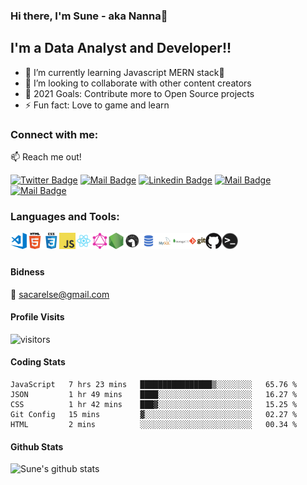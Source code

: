 ### Hi there, I'm Sune - aka Nanna👋

## I'm a Data Analyst and Developer!!

- 🌱 I’m currently learning Javascript MERN stack🤣
- 👯 I’m looking to collaborate with other content creators
- 🥅 2021 Goals: Contribute more to Open Source projects
- ⚡ Fun fact: Love to game and learn

### Connect with me:

:mailbox: Reach me out!

[![Twitter Badge](https://img.shields.io/badge/-@MissSaCarter-1ca0f1?style=flat&labelColor=1ca0f1&logo=twitter&logoColor=white&link=https://twitter.com/Ipenywis)](https://twitter.com/Sune) [![Mail Badge](https://img.shields.io/badge/-SuneCarelse-e74c3c?style=flat&labelColor=e74c3c&logo=youtube&logoColor=white)](https://youtube.com/Sune.Carelse) [![Linkedin Badge](https://img.shields.io/badge/-Sune-0e76a8?style=flat&labelColor=0e76a8&logo=linkedin&logoColor=white)](https://www.linkedin.com/in/Sune-Carelse/) [![Mail Badge](https://img.shields.io/badge/-@misscfc1905-e84393?style=flat&labelColor=e84393&logo=instagram&logoColor=white)](https://instagram.com/@misscfc1905) [![Mail Badge](https://img.shields.io/badge/-sacarelse-c0392b?style=flat&labelColor=c0392b&logo=gmail&logoColor=white)](mailto:sacarelse@gmail.com)
<br />

### Languages and Tools:

<img align="left" alt="Visual Studio Code" width="26px" src="https://raw.githubusercontent.com/github/explore/80688e429a7d4ef2fca1e82350fe8e3517d3494d/topics/visual-studio-code/visual-studio-code.png" />
<img align="left" alt="HTML5" width="26px" src="https://raw.githubusercontent.com/github/explore/80688e429a7d4ef2fca1e82350fe8e3517d3494d/topics/html/html.png" />
<img align="left" alt="CSS3" width="26px" src="https://raw.githubusercontent.com/github/explore/80688e429a7d4ef2fca1e82350fe8e3517d3494d/topics/css/css.png" />
<img align="left" alt="JavaScript" width="26px" src="https://raw.githubusercontent.com/github/explore/80688e429a7d4ef2fca1e82350fe8e3517d3494d/topics/javascript/javascript.png" />
<img align="left" alt="React" width="26px" src="https://raw.githubusercontent.com/github/explore/80688e429a7d4ef2fca1e82350fe8e3517d3494d/topics/react/react.png" />
<img align="left" alt="GraphQL" width="26px" src="https://raw.githubusercontent.com/github/explore/80688e429a7d4ef2fca1e82350fe8e3517d3494d/topics/graphql/graphql.png" />
<img align="left" alt="Node.js" width="26px" src="https://raw.githubusercontent.com/github/explore/80688e429a7d4ef2fca1e82350fe8e3517d3494d/topics/nodejs/nodejs.png" />
<img align="left" alt="Deno" width="26px" src="https://raw.githubusercontent.com/github/explore/361e2821e2dea67711cde99c9c40ed357061cf27/topics/deno/deno.png" />
<img align="left" alt="SQL" width="26px" src="https://raw.githubusercontent.com/github/explore/80688e429a7d4ef2fca1e82350fe8e3517d3494d/topics/sql/sql.png" />
<img align="left" alt="MySQL" width="26px" src="https://raw.githubusercontent.com/github/explore/80688e429a7d4ef2fca1e82350fe8e3517d3494d/topics/mysql/mysql.png" />
<img align="left" alt="MongoDB" width="26px" src="https://raw.githubusercontent.com/github/explore/80688e429a7d4ef2fca1e82350fe8e3517d3494d/topics/mongodb/mongodb.png" />
<img align="left" alt="Git" width="26px" src="https://raw.githubusercontent.com/github/explore/80688e429a7d4ef2fca1e82350fe8e3517d3494d/topics/git/git.png" />
<img align="left" alt="GitHub" width="26px" src="https://raw.githubusercontent.com/github/explore/78df643247d429f6cc873026c0622819ad797942/topics/github/github.png" />
<img align="left" alt="Terminal" width="26px" src="https://raw.githubusercontent.com/github/explore/80688e429a7d4ef2fca1e82350fe8e3517d3494d/topics/terminal/terminal.png" />

<br />
<br />

#### Bidness
:email: sacarelse@gmail.com


#### Profile Visits 
![visitors](https://visitor-badge.glitch.me/badge?page_id=sune25carelse.sune25carelse)


#### Coding Stats

<!--START_SECTION:waka-->
```text
JavaScript   7 hrs 23 mins   ████████████████▒░░░░░░░░   65.76 % 
JSON         1 hr 49 mins    ████░░░░░░░░░░░░░░░░░░░░░   16.27 % 
CSS          1 hr 42 mins    ███▓░░░░░░░░░░░░░░░░░░░░░   15.25 % 
Git Config   15 mins         ▓░░░░░░░░░░░░░░░░░░░░░░░░   02.27 % 
HTML         2 mins          ░░░░░░░░░░░░░░░░░░░░░░░░░   00.34 % 
```
<!--END_SECTION:waka-->

#### Github Stats
![Sune's github stats](https://github-readme-stats.vercel.app/api?username=sune25carelse&count_private=true&theme=tokyonight&hide=contribs,prs)